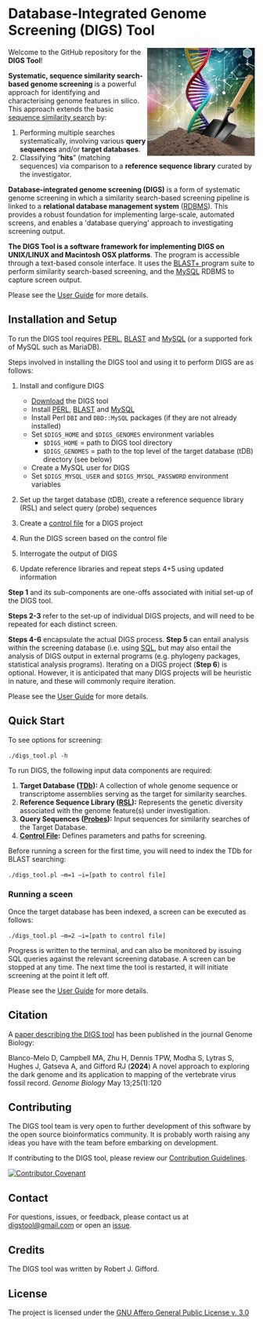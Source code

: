 # Database-Integrated Genome Screening (DIGS) Tool

<img src="md/logo_digs.png" align="right" alt="" width="220" />


Welcome to the GitHub repository for the **DIGS Tool**!

**Systematic, sequence similarity search-based genome screening** is a powerful approach for identifying and characterising genome features in silico. This approach extends the basic [sequence similarity search](https://blast.ncbi.nlm.nih.gov/) by: 

 1. Performing multiple searches systematically, involving various **query sequences** and/or **target databases**.
 2. Classifying “**hits**” (matching sequences) via comparison to a **reference sequence library** curated by the investigator.

**Database-integrated genome screening (DIGS)** is a form of systematic genome screening in which a similarity search-based screening pipeline is linked to a **relational database management system** ([RDBMS](https://www.w3schools.com/mysql/mysql_rdbms.asp)). This provides a robust foundation for implementing large-scale, automated screens, and enables a 'database querying' approach to investigating screening output.

**The DIGS Tool is a software framework for implementing DIGS on UNIX/LINUX and Macintosh OSX platforms**. The program is accessible through a text-based console interface. It uses the [BLAST+ ](https://ftp.ncbi.nlm.nih.gov/blast/executables/blast+/LATEST/) program suite to perform similarity search-based screening, and the [MySQL](https://dev.mysql.com/downloads/mysql/) RDBMS to capture screen output. 

Please see the [User Guide](https://github.com/giffordlabcvr/DIGS-tool/wiki) for more details.

## Installation and Setup 

To run the DIGS tool requires [PERL](https://www.perl.org/), [BLAST](https://ftp.ncbi.nlm.nih.gov/blast/executables/blast+/LATEST/) and [MySQL](https://dev.mysql.com/downloads/mysql/) (or a supported fork of MySQL such as MariaDB).

Steps involved in installing the DIGS tool and using it to perform DIGS are as follows:

1. Install and configure DIGS
    - [Download](https://github.com/giffordlabcvr/DIGS-tool/zipball/master) the DIGS tool
    - Install [PERL](https://www.perl.org/), [BLAST](https://ftp.ncbi.nlm.nih.gov/blast/executables/blast+/LATEST/) and [MySQL](https://dev.mysql.com/downloads/mysql/)
    - Install Perl `DBI` and `DBD::MySQL` packages (if they are not already installed)
    - Set `$DIGS_HOME` and `$DIGS_GENOMES` environment variables
        - `$DIGS_HOME` = path to DIGS tool directory
        - `$DIGS_GENOMES` = path to the top level of the target database (tDB) directory (see below)
    - Create a MySQL user for DIGS
    - Set `$DIGS_MYSQL_USER` and `$DIGS_MYSQL_PASSWORD` environment variables

3. Set up the target database (tDB), create a reference sequence library (RSL) and select query (probe) sequences

4. Create a [control file](https://github.com/giffordlabcvr/DIGS-tool/wiki/Control-File) for a DIGS project

5. Run the DIGS screen based on the control file

6. Interrogate the output of DIGS 

7. Update reference libraries and repeat steps 4+5 using updated information 

**Step 1** and its sub-components are one-offs associated with initial set-up of the DIGS tool. 

**Steps 2-3** refer to the set-up of individual DIGS projects, and will need to be repeated for each distinct screen.

**Steps 4-6** encapsulate the actual DIGS process. **Step 5** can entail analysis within the screening database (i.e. using [SQL](https://github.com/giffordlabcvr/DIGS-tool/wiki/Example-SQL), but may also entail the analysis of DIGS output in external programs (e.g. phylogeny packages, statistical analysis programs). Iterating on a DIGS project (**Step 6**) is optional. However, it is anticipated that many DIGS projects will be heuristic in nature, and these will commonly require iteration.

Please see the [User Guide](https://github.com/giffordlabcvr/DIGS-tool/wiki) for more details.

## Quick Start

To see options for screening: 

`./digs_tool.pl -h` 

To run DIGS, the following input data components are required:

1. **Target Database ([TDb](https://github.com/giffordlabcvr/DIGS-tool/wiki/Target-Database-%28tDB%29)):** A collection of whole genome sequence or transcriptome assemblies serving as the target for similarity searches.
2. **Reference Sequence Library ([RSL](https://github.com/giffordlabcvr/DIGS-tool/wiki/Reference-Sequence-Library-%28RSL%29)):** Represents the genetic diversity associated with the genome feature(s) under investigation.
3. **Query Sequences ([Probes](https://github.com/giffordlabcvr/DIGS-tool/wiki/Query-Sequences-(Probes))):** Input sequences for similarity searches of the Target Database.
4. **[Control File](https://github.com/giffordlabcvr/DIGS-tool/wiki/Control-File):** Defines parameters and paths for screening.


Before running a screen for the first time, you will need to index the TDb for BLAST searching:

`./digs_tool.pl –m=1 –i=[path to control file]`

### Running a sceen

Once the target database has been indexed, a screen can be executed as follows:

`./digs_tool.pl –m=2 –i=[path to control file]`

Progress is written to the terminal, and can also be monitored by issuing SQL queries against the relevant screening database. A screen can be stopped at any time. The next time the tool is restarted, it will initiate screening at the point it left off.

Please see the [User Guide](https://github.com/giffordlabcvr/DIGS-tool/wiki) for more details.

## Citation

A [paper describing the DIGS tool](https://doi.org/10.1186/s13059-024-03258-y) has been published in the journal Genome Biology:

Blanco-Melo D, Campbell MA, Zhu H, Dennis TPW, Modha S, Lytras S, Hughes J, Gatseva A, and Gifford RJ (**2024**)
A novel approach to exploring the dark genome and its application to mapping of the vertebrate virus fossil record.
_Genome Biology_ May 13;25(1):120

## Contributing

The DIGS tool team is very open to further development of this software by the open source bioinformatics community. It is probably worth raising any ideas you have with the team before embarking on development. 

If contributing to the DIGS tool, please review our [Contribution Guidelines](./md/CONTRIBUTING.md).

[![Contributor Covenant](https://img.shields.io/badge/Contributor%20Covenant-2.1-4baaaa.svg)](./md/code_of_conduct.md) 

## Contact

For questions, issues, or feedback, please contact us at [digstool@gmail.com](mailto:digstool@gmail.com) or open an [issue](https://github.com/giffordlabcvr/DIGS-tool/issues).

## Credits

The DIGS tool was written by Robert J. Gifford.

## License

The project is licensed under the [GNU Affero General Public License v. 3.0](https://www.gnu.org/licenses/agpl-3.0.en.html)
